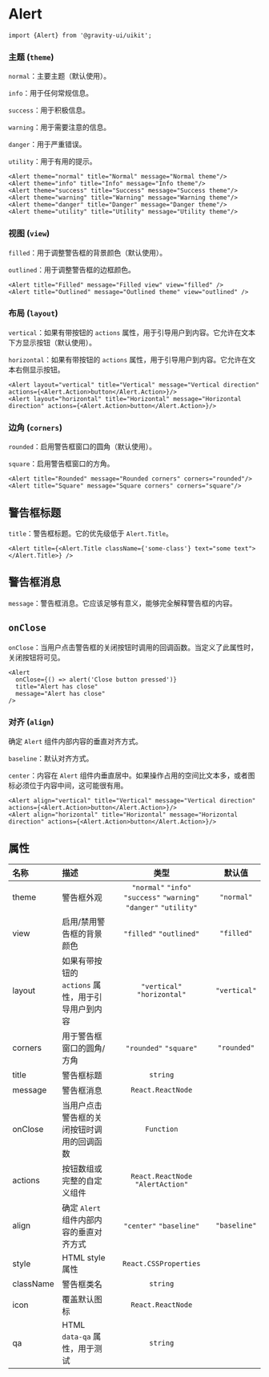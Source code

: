 <!--GITHUB_BLOCK-->

# Alert

<!--/GITHUB_BLOCK-->

```tsx
import {Alert} from '@gravity-ui/uikit';
```

### 主题 (`theme`)

`normal`：主要主题（默认使用）。

`info`：用于任何常规信息。

`success`：用于积极信息。

`warning`：用于需要注意的信息。

`danger`：用于严重错误。

`utility`：用于有用的提示。

<!--LANDING_BLOCK
<ExampleBlock
    code={`
<Alert theme="normal" title="Normal" message="Normal theme" />
<Alert theme="info" title="Info" message="Info theme" />
<Alert theme="success" title="Success" message="Success theme" />
<Alert theme="warning" title="Warning" message="Warning theme" />
<Alert theme="danger" title="Danger" message="Danger theme" />
<Alert theme="utility" title="utility" message="Utility theme" />
`}>
    <UIKit.Alert theme="normal" title="Normal" message="Normal theme" />
    <UIKit.Alert theme="info" title="Info" message="Info theme" />
    <UIKit.Alert theme="success" title="Success" message="Success theme" />
    <UIKit.Alert theme="warning" title="Warning" message="Warning theme" />
    <UIKit.Alert theme="danger" title="Danger" message="Danger theme" />
    <UIKit.Alert theme="utility" title="Utility" message="Utility theme" />
</ExampleBlock>
LANDING_BLOCK-->

<!--GITHUB_BLOCK-->

```tsx
<Alert theme="normal" title="Normal" message="Normal theme"/>
<Alert theme="info" title="Info" message="Info theme"/>
<Alert theme="success" title="Success" message="Success theme"/>
<Alert theme="warning" title="Warning" message="Warning theme"/>
<Alert theme="danger" title="Danger" message="Danger theme"/>
<Alert theme="utility" title="Utility" message="Utility theme"/>
```

<!--/GITHUB_BLOCK-->

### 视图 (`view`)

`filled`：用于调整警告框的背景颜色（默认使用）。

`outlined`：用于调整警告框的边框颜色。

<!--LANDING_BLOCK
<ExampleBlock
    code={`
<Alert title="Filled" message="Filled view" view="filled" />
<Alert title="Outlined" message="Outlined theme" view="outlined" />
`}
>
    <UIKit.Alert title="Filled" message="Filled view" view="filled" />
    <UIKit.Alert title="Outlined" message="Outlined theme" view="outlined" />
</ExampleBlock>
LANDING_BLOCK-->

<!--GITHUB_BLOCK-->

```
<Alert title="Filled" message="Filled view" view="filled" />
<Alert title="Outlined" message="Outlined theme" view="outlined" />
```

<!--/GITHUB_BLOCK-->

### 布局 (`layout`)

`vertical`：如果有带按钮的 `actions` 属性，用于引导用户到内容。它允许在文本下方显示按钮（默认使用）。

`horizontal`：如果有带按钮的 `actions` 属性，用于引导用户到内容。它允许在文本右侧显示按钮。

<!--LANDING_BLOCK
<ExampleBlock
    code={`
<Alert layout="vertical" title="Vertical" message="Vertical direction" actions={<Alert.Action>button</Alert.Action>} />
<Alert layout="horizontal" title="Horizontal" message="Horizontal direction" actions={<Alert.Action>button</Alert.Action>} />
`}>
    <UIKit.Alert layout="vertical" title="Vertical" message="Vertical direction" actions={<UIKit.Alert.Action>button</UIKit.Alert.Action>} />
    <UIKit.Alert layout="horizontal" title="Horizontal" message="Horizontal direction" actions={<UIKit.Alert.Action>button</UIKit.Alert.Action>} />
</ExampleBlock>
LANDING_BLOCK-->

<!--GITHUB_BLOCK-->

```tsx
<Alert layout="vertical" title="Vertical" message="Vertical direction" actions={<Alert.Action>button</Alert.Action>}/>
<Alert layout="horizontal" title="Horizontal" message="Horizontal direction" actions={<Alert.Action>button</Alert.Action>}/>
```

<!--/GITHUB_BLOCK-->

### 边角 (`corners`)

`rounded`：启用警告框窗口的圆角（默认使用）。

`square`：启用警告框窗口的方角。

<!--LANDING_BLOCK
<ExampleBlock
    code={`
<Alert title="Rounded" message="Rounded corners" corners="rounded"  />
<Alert title="Square" message="Square corners" corners="square" />
`}
>
    <UIKit.Alert title="Rounded" message="Rounded corners" corners="rounded"  />
    <UIKit.Alert title="Square" message="Square corners" corners="square" />
</ExampleBlock>
LANDING_BLOCK-->

<!--GITHUB_BLOCK-->

```tsx
<Alert title="Rounded" message="Rounded corners" corners="rounded"/>
<Alert title="Square" message="Square corners" corners="square"/>
```

<!--/GITHUB_BLOCK-->

## 警告框标题

`title`：警告框标题。它的优先级低于 `Alert.Title`。

<!--LANDING_BLOCK
<ExampleBlock
    code={`
<Alert title={<Alert.Title className={'some-class'} text="some text"></Alert.Title>} />
`}
>
    <UIKit.Alert title={<UIKit.Alert.Title className={'some-class'} text="some text"></UIKit.Alert.Title>} />
</ExampleBlock>
LANDING_BLOCK-->

<!--GITHUB_BLOCK-->

```tsx
<Alert title={<Alert.Title className={'some-class'} text="some text"></Alert.Title>} />
```

<!--/GITHUB_BLOCK-->

## 警告框消息

`message`：警告框消息。它应该足够有意义，能够完全解释警告框的内容。

## `onClose`

`onClose`：当用户点击警告框的关闭按钮时调用的回调函数。当定义了此属性时，关闭按钮将可见。

<!--LANDING_BLOCK
<ExampleBlock
    code={`
<Alert onClose={() => alert('Close button pressed')} title="Alert has close" message="Alert has close" />
`}
>
    <UIKit.Alert onClose={() => alert('Close button pressed')} title="Alert has close" message="Alert has close" />
</ExampleBlock>
LANDING_BLOCK-->

<!--GITHUB_BLOCK-->

```tsx
<Alert
  onClose={() => alert('Close button pressed')}
  title="Alert has close"
  message="Alert has close"
/>
```

<!--/GITHUB_BLOCK-->

### 对齐 (`align`)

确定 `Alert` 组件内部内容的垂直对齐方式。

`baseline`：默认对齐方式。

`center`：内容在 `Alert` 组件内垂直居中。如果操作占用的空间比文本多，或者图标必须位于内容中间，这可能很有用。

<!--LANDING_BLOCK
<ExampleBlock
    code={`
<Alert align="baseline" theme="info" title="Baseline" message="Baseline align" actions={<Alert.Action>button</Alert.Action>} />
<Alert align="center" theme="info" title="Center" message="Center align" actions={<Alert.Action>button</Alert.Action>} align="center"/>
`}>
    <UIKit.Alert align="baseline" theme="info" title="Baseline" message="Baseline align" actions={<UIKit.Alert.Action>button</UIKit.Alert.Action>} />
    <UIKit.Alert align="center" theme="info" title="Center" message="Center align" actions={<UIKit.Alert.Action>button</UIKit.Alert.Action>} align="center"/>
</ExampleBlock>
LANDING_BLOCK-->

<!--GITHUB_BLOCK-->

```tsx
<Alert align="vertical" title="Vertical" message="Vertical direction" actions={<Alert.Action>button</Alert.Action>}/>
<Alert align="horizontal" title="Horizontal" message="Horizontal direction" actions={<Alert.Action>button</Alert.Action>}/>
```

<!--/GITHUB_BLOCK-->

## 属性

| 名称      | 描述                                              |                                类型                                |    默认值    |
| :-------- | :------------------------------------------------ | :----------------------------------------------------------------: | :----------: |
| theme     | 警告框外观                                        | `"normal"` `"info"` `"success"` `"warning"` `"danger"` `"utility"` |  `"normal"`  |
| view      | 启用/禁用警告框的背景颜色                         |                      `"filled"` `"outlined"`                       |  `"filled"`  |
| layout    | 如果有带按钮的 `actions` 属性，用于引导用户到内容 |                    `"vertical"` `"horizontal"`                     | `"vertical"` |
| corners   | 用于警告框窗口的圆角/方角                         |                       `"rounded"` `"square"`                       | `"rounded"`  |
| title     | 警告框标题                                        |                              `string`                              |              |
| message   | 警告框消息                                        |                         `React.ReactNode`                          |              |
| onClose   | 当用户点击警告框的关闭按钮时调用的回调函数        |                             `Function`                             |              |
| actions   | 按钮数组或完整的自定义组件                        |                 `React.ReactNode` `"AlertAction"`                  |              |
| align     | 确定 `Alert` 组件内部内容的垂直对齐方式           |                      `"center"` `"baseline"`                       | `"baseline"` |
| style     | HTML style 属性                                   |                       `React.CSSProperties`                        |              |
| className | 警告框类名                                        |                              `string`                              |              |
| icon      | 覆盖默认图标                                      |                         `React.ReactNode`                          |              |
| qa        | HTML `data-qa` 属性，用于测试                     |                              `string`                              |              |
